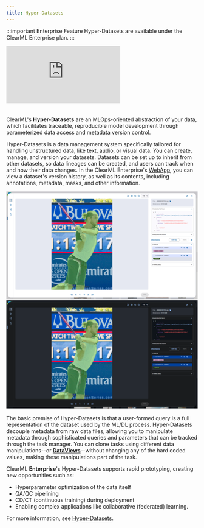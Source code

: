 ```yaml
---
title: Hyper-Datasets
---
```


:::important Enterprise Feature
Hyper-Datasets are available under the ClearML Enterprise plan.
:::

<div class="vid">
<iframe style={{position: 'absolute', top: '0', left: '0', bottom: '0', right: '0', width: '100%', height: '100%'}} 
        src="https://www.youtube.com/embed/1VliYRexeLU?si=WAXIdAwsja7D0lxH" 
        title="YouTube video player" 
        frameborder="0" 
        allow="accelerometer; autoplay; clipboard-write; encrypted-media; gyroscope; picture-in-picture; fullscreen" 
        allowfullscreen>
</iframe>
</div>

<br/>

ClearML's **Hyper-Datasets** are an MLOps-oriented abstraction of your data, which facilitates traceable, reproducible model development
through parameterized data access and metadata version control. 

Hyper-Datasets is a data management system specifically tailored for handling unstructured data, like text, audio, or 
visual data. You can create, manage, and version your datasets. Datasets can be set up to inherit from other datasets, so
data lineages can be created, and users can track when and how their data changes. In the ClearML Enterprise's [WebApp](hyperdatasets/webapp/webapp_datasets.md), 
you can view a dataset's version history, as well as its contents, including annotations, metadata, masks, and other 
information.

![Frame viewer](img/hyperdatasets/dataset_example_frame_editor.png#light-mode-only)
![Frame viewer](img/hyperdatasets/dataset_example_frame_editor_dark.png#dark-mode-only)

The basic premise of Hyper-Datasets is that a user-formed query is a full representation of the dataset used by the ML/DL 
process. Hyper-Datasets decouple metadata from raw data files, allowing you to manipulate metadata through sophisticated
queries and parameters that can be tracked through the task manager. You can clone tasks using different 
data manipulations--or [**DataViews**](hyperdatasets/dataviews.md)--without changing any of the hard coded values, making these manipulations part of 
the task. 

ClearML **Enterprise**'s Hyper-Datasets supports rapid prototyping, creating new opportunities such as: 
* Hyperparameter optimization of the data itself
* QA/QC pipelining
* CD/CT (continuous training) during deployment
* Enabling complex applications like collaborative (federated) learning. 


For more information, see [Hyper-Datasets](hyperdatasets/overview.md).

